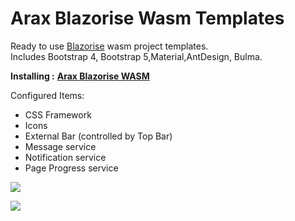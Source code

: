 # Arax Blazorise Wasm Templates

Ready to use [Blazorise](http://blazorise.com/) wasm project templates.  
Includes Bootstrap 4, Bootstrap 5,Material,AntDesign, Bulma.

**Installing :** [**Arax Blazorise WASM**](https://marketplace.visualstudio.com/items?itemName=meisamalifallahi.AraxBlazoriseWASM)

Configured Items:

*   CSS Framework
*   Icons
*   External Bar (controlled by Top Bar)
*   Message service
*   Notification service
*   Page Progress service

![](https://user-images.githubusercontent.com/1418779/160920717-12c8efc5-4305-4672-a58c-bdee76ffead7.png)

![](https://user-images.githubusercontent.com/1418779/160085850-0dccd58e-27d3-4913-8cf9-4c878dd13410.png)
